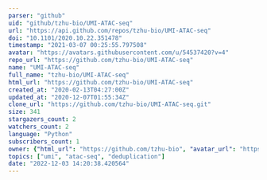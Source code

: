 ```yaml
---
parser: "github"
uid: "github/tzhu-bio/UMI-ATAC-seq"
url: "https://api.github.com/repos/tzhu-bio/UMI-ATAC-seq"
doi: "10.1101/2020.10.22.351478"
timestamp: "2021-03-07 00:25:55.797508"
avatar: "https://avatars.githubusercontent.com/u/54537420?v=4"
repo_url: "https://github.com/tzhu-bio/UMI-ATAC-seq"
name: "UMI-ATAC-seq"
full_name: "tzhu-bio/UMI-ATAC-seq"
html_url: "https://github.com/tzhu-bio/UMI-ATAC-seq"
created_at: "2020-02-13T04:27:00Z"
updated_at: "2020-12-07T01:55:34Z"
clone_url: "https://github.com/tzhu-bio/UMI-ATAC-seq.git"
size: 341
stargazers_count: 2
watchers_count: 2
language: "Python"
subscribers_count: 1
owner: {"html_url": "https://github.com/tzhu-bio", "avatar_url": "https://avatars.githubusercontent.com/u/54537420?v=4", "login": "tzhu-bio", "type": "User"}
topics: ["umi", "atac-seq", "deduplication"]
date: "2022-12-03 14:20:38.420564"
---
```

